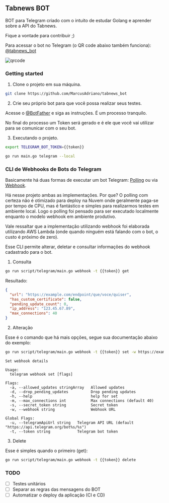## Tabnews BOT

BOT para Telegram criado com o intuito de estudar Golang e aprender sobre a API do Tabnews.

Fique a vontade para contribuir ;)

Para acessar o bot no Telegram (o QR code abaixo também funciona): [@tabnews_bot](https://t.me/tabnews_bot)

![qrcode](https://chart.googleapis.com/chart?cht=qr&chl=https%3A%2F%2Ft.me%2Ftabnews_bot&chs=180x180&choe=UTF-8&chld=L|2)

### Getting started

1. Clone o projeto em sua máquina.

```bash
git clone https://github.com/MarcusAdriano/tabnews_bot
```

2. Crie seu próprio bot para que você possa realizar seus testes.

Acesse o [@BotFather](https://t.me/BotFather) e siga as instruções. É um processo tranquilo. 

No final do processo um Token será gerado e é ele que você vai utilizar para se comunicar com o seu bot.

3. Executando o projeto.

```bash
export TELEGRAM_BOT_TOKEN={{token}}
```

```bash
go run main.go telegram --local
```

### CLI de Webhooks de Bots do Telegram

Basicamente há duas formas de executar um bot Telegram: [Polling](https://javascript.info/long-polling) ou via [Webhook](https://en.wikipedia.org/wiki/Webhook).

Há nesse projeto ambas as implementações. Por que? O polling com certeza não é otimizado para deploy na Nuvem onde geralmente paga-se por tempo de CPU, mas é fantástico e simples para realizarmos testes em ambiente local. Logo o polling foi pensado para ser executado localmente enquanto o modelo webhook em ambiente produtivo.

Vale ressaltar que a implementação utilizando webhook foi elaborada utilizando AWS Lambda (onde quando ninguém está falando com o bot, o custo é próximo de zero).

Esse CLI permite alterar, deletar e consultar informações do webhook cadastrado para o bot.

1. Consulta

```bash
go run script/telegram/main.go webhook -t {{token}} get
```

Resultado:
```json
{
  "url": "https://example.com/endpoint/que/voce/quiser",
  "has_custom_certificate": false,
  "pending_update_count": 0,
  "ip_address": "123.45.67.89",
  "max_connections": 40
}
```

2. Alteração

Esse é o comando que há mais opções, segue sua documentação abaixo do exemplo:

```bash
go run script/telegram/main.go webhook -t {{token}} set -w https://example.com -s hello_world -m 10 -d
```

    Set webhook details

    Usage:
      telegram webhook set [flags]

    Flags:
      -a, --allowed_updates stringArray   Allowed updates
      -d, --drop_pending_updates          Drop pending updates
      -h, --help                          help for set
      -m, --max_connections int           Max connections (default 40)
      -s, --secret_token string           Secret token
      -w, --webhook string                Webhook URL

    Global Flags:
      -u, --telegramApiUrl string   Telegram API URL (default "https://api.telegram.org/bot%s/%s")
      -t, --token string            Telegram bot token
      
3. Delete

Esse é simples quando o primeiro (get):

```bash
go run script/telegram/main.go webhook -t {{token}} delete
```

### TODO

- [ ] Testes unitários
- [ ] Separar as regras das mensagens do BOT
- [ ] Automatizar o deploy da aplicação (CI e CD)
